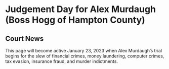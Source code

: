 # Judgement Day for Alex Murdaugh (Boss Hogg of Hampton County)

## Court News

This page will become active January 23, 2023 when Alex Murdaugh’s trial begins for the slew of financial crimes, money laundering, computer crimes, tax evasion, insurance fraud, and murder indictments. 
